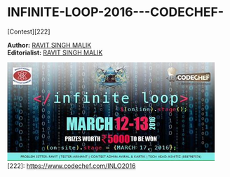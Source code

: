 # INFINITE-LOOP-2016---CODECHEF-
[Contest][222]


**Author:** [RAVIT SINGH MALIK][4444]  
**Editorialist:** [RAVIT SINGH MALIK][6666]

![Poster](https://github.com/ravit0001/INFINITE-LOOP-2016---ONSITE-ROUND/blob/master/codechef.jpg)
[222]: https://www.codechef.com/INLO2016

[4444]: http://www.codechef.com/users/ravit0001
[6666]: http://www.codechef.com/users/ravit0001
